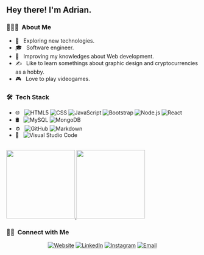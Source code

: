 

<h2> Hey there! I'm Adrian.</h2>

<h3> 👨🏻‍💻 &nbsp;About Me </h3>

- 🤔 &nbsp; Exploring new technologies.
- 🎓 &nbsp; Software engineer.
- 🌱 &nbsp; Improving my knowledges about Web development.
- ✍️ &nbsp; Like to learn somethings about graphic design and cryptocurrencies as a hobby.
- 🎮 &nbsp; Love to play videogames.

<h3> 🛠 &nbsp;Tech Stack</h3>


- 🌐 &nbsp;
  ![HTML5](https://img.shields.io/badge/-HTML5-333333?style=flat&logo=HTML5)
  ![CSS](https://img.shields.io/badge/-CSS-333333?style=flat&logo=CSS3&logoColor=1572B6)
  ![JavaScript](https://img.shields.io/badge/-JavaScript-333333?style=flat&logo=javascript)
  ![Bootstrap](https://img.shields.io/badge/-Bootstrap-333333?style=flat&logo=bootstrap&logoColor=563D7C)
  ![Node.js](https://img.shields.io/badge/-Node.js-333333?style=flat&logo=node.js)
  ![React](https://img.shields.io/badge/-React-333333?style=flat&logo=react)
- 🛢 &nbsp;
  ![MySQL](https://img.shields.io/badge/-MySQL-333333?style=flat&logo=mysql)
  ![MongoDB](https://img.shields.io/badge/-MongoDB-333333?style=flat&logo=mongodb)
- ⚙️ &nbsp;
  ![GitHub](https://img.shields.io/badge/-GitHub-333333?style=flat&logo=github)
  ![Markdown](https://img.shields.io/badge/-Markdown-333333?style=flat&logo=markdown)
- 🔧 &nbsp;
  ![Visual Studio Code](https://img.shields.io/badge/-Visual%20Studio%20Code-333333?style=flat&logo=visual-studio-code&logoColor=007ACC)



<br/>

<a href="https://github.com/AVS1508">
  <img height="180em" src="https://github-readme-stats.vercel.app/api?username=adrianjm1&theme=buefy&show_icons=true" />
  <img height="180em" src="https://github-readme-stats.vercel.app/api/top-langs/?username=adrianjm1&theme=buefy&layout=compact" />
</a>

<br/>

<h3> 🤝🏻 &nbsp;Connect with Me </h3>

<p align="center">
<a href="https://adrianjm1.github.io/Personal-Website/"><img alt="Website" src="https://img.shields.io/badge/Website-https://adrianjm1.github.io/Personal-Website/"></a>
<a href="https://www.linkedin.com/in/adrian-molina-187721207/"><img alt="LinkedIn" src="https://img.shields.io/badge/LinkedIn-Adrian%20Molina-blue?style=flat-square&logo=linkedin"></a>
<a href="https://www.instagram.com/adrianjm01/"><img alt="Instagram" src="https://img.shields.io/badge/Instagram-adrianjm01_-blue?style=flat-square&logo=instagram"></a>
<a href="mailto:adrianmolina39@gmail.com"><img alt="Email" src="https://img.shields.io/badge/Email-adrianmolina39-blue?style=flat-square&logo=gmail"></a>
</p>



<!--
**Adrianjm1/Adrianjm1** is a ✨ _special_ ✨ repository because its `README.md` (this file) appears on your GitHub profile.

Here are some ideas to get you started:

- 🔭 I’m currently working on ...
- 🌱 I’m currently learning ...
- 👯 I’m looking to collaborate on ...
- 🤔 I’m looking for help with ...
- 💬 Ask me about ...
- 📫 How to reach me: ...
- 😄 Pronouns: ...
- ⚡ Fun fact: ...
-->
